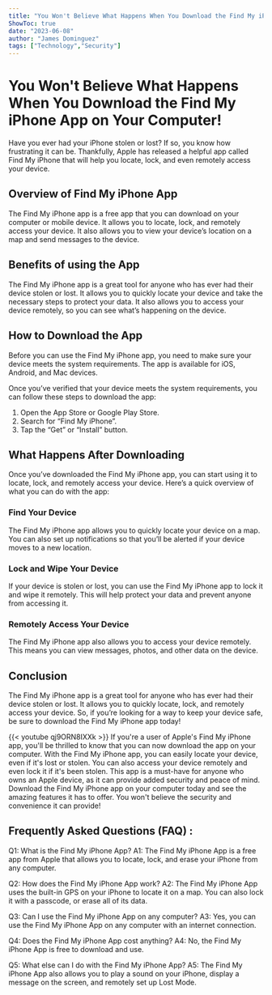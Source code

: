 ```yaml
---
title: "You Won't Believe What Happens When You Download the Find My iPhone App on Your Computer!"
ShowToc: true 
date: "2023-06-08"
author: "James Dominguez" 
tags: ["Technology","Security"]
---
```

# You Won't Believe What Happens When You Download the Find My iPhone App on Your Computer!

Have you ever had your iPhone stolen or lost? If so, you know how frustrating it can be. Thankfully, Apple has released a helpful app called Find My iPhone that will help you locate, lock, and even remotely access your device.

## Overview of Find My iPhone App

The Find My iPhone app is a free app that you can download on your computer or mobile device. It allows you to locate, lock, and remotely access your device. It also allows you to view your device’s location on a map and send messages to the device.

## Benefits of using the App

The Find My iPhone app is a great tool for anyone who has ever had their device stolen or lost. It allows you to quickly locate your device and take the necessary steps to protect your data. It also allows you to access your device remotely, so you can see what’s happening on the device.

## How to Download the App

Before you can use the Find My iPhone app, you need to make sure your device meets the system requirements. The app is available for iOS, Android, and Mac devices.

Once you’ve verified that your device meets the system requirements, you can follow these steps to download the app:

1. Open the App Store or Google Play Store.
2. Search for “Find My iPhone”.
3. Tap the “Get” or “Install” button.

## What Happens After Downloading

Once you’ve downloaded the Find My iPhone app, you can start using it to locate, lock, and remotely access your device. Here’s a quick overview of what you can do with the app:

### Find Your Device

The Find My iPhone app allows you to quickly locate your device on a map. You can also set up notifications so that you’ll be alerted if your device moves to a new location.

### Lock and Wipe Your Device

If your device is stolen or lost, you can use the Find My iPhone app to lock it and wipe it remotely. This will help protect your data and prevent anyone from accessing it.

### Remotely Access Your Device

The Find My iPhone app also allows you to access your device remotely. This means you can view messages, photos, and other data on the device.

## Conclusion

The Find My iPhone app is a great tool for anyone who has ever had their device stolen or lost. It allows you to quickly locate, lock, and remotely access your device. So, if you’re looking for a way to keep your device safe, be sure to download the Find My iPhone app today!

{{< youtube qj9ORN8IXXk >}} 
If you're a user of Apple's Find My iPhone app, you'll be thrilled to know that you can now download the app on your computer. With the Find My iPhone app, you can easily locate your device, even if it's lost or stolen. You can also access your device remotely and even lock it if it's been stolen. This app is a must-have for anyone who owns an Apple device, as it can provide added security and peace of mind. Download the Find My iPhone app on your computer today and see the amazing features it has to offer. You won't believe the security and convenience it can provide!

## Frequently Asked Questions (FAQ) :
Q1: What is the Find My iPhone App?
A1: The Find My iPhone App is a free app from Apple that allows you to locate, lock, and erase your iPhone from any computer.

Q2: How does the Find My iPhone App work?
A2: The Find My iPhone App uses the built-in GPS on your iPhone to locate it on a map. You can also lock it with a passcode, or erase all of its data.

Q3: Can I use the Find My iPhone App on any computer?
A3: Yes, you can use the Find My iPhone App on any computer with an internet connection.

Q4: Does the Find My iPhone App cost anything?
A4: No, the Find My iPhone App is free to download and use.

Q5: What else can I do with the Find My iPhone App?
A5: The Find My iPhone App also allows you to play a sound on your iPhone, display a message on the screen, and remotely set up Lost Mode.


